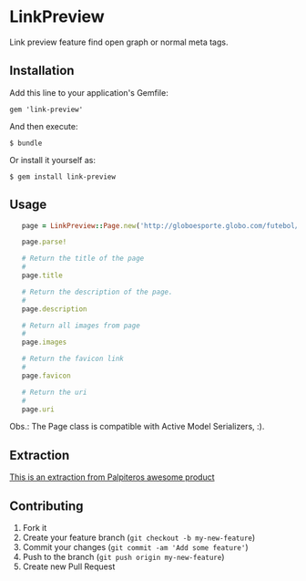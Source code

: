 # LinkPreview

Link preview feature find open graph or normal meta tags.

## Installation

Add this line to your application's Gemfile:

    gem 'link-preview'

And then execute:

    $ bundle

Or install it yourself as:

    $ gem install link-preview

## Usage

```ruby
   page = LinkPreview::Page.new('http://globoesporte.globo.com/futebol/times/corinthians/noticia/2013/06/sheik-cobra-responsabilidade-dos-companheiros-durante-folga.html')

   page.parse!

   # Return the title of the page
   #
   page.title

   # Return the description of the page.
   #
   page.description

   # Return all images from page
   #
   page.images

   # Return the favicon link
   #
   page.favicon

   # Return the uri
   #
   page.uri
```

Obs.: The Page class is compatible with Active Model Serializers, :).

## Extraction

[This is an extraction from Palpiteros awesome product](http://palpiteros.com)

## Contributing

1. Fork it
2. Create your feature branch (`git checkout -b my-new-feature`)
3. Commit your changes (`git commit -am 'Add some feature'`)
4. Push to the branch (`git push origin my-new-feature`)
5. Create new Pull Request
